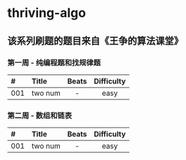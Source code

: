 # thriving-algo

## 该系列刷题的题目来自《王争的算法课堂》

### 第一周 - 纯编程题和找规律题

| # | Title | Beats | Difficulty |
| :--- | :--- | :---: | :---: |
| 001 | two num | - | easy |

### 第二周 - 数组和链表

| # | Title | Beats | Difficulty |
| :--- | :--- | :---: | :---: |
| 001 | two num | - | easy |
